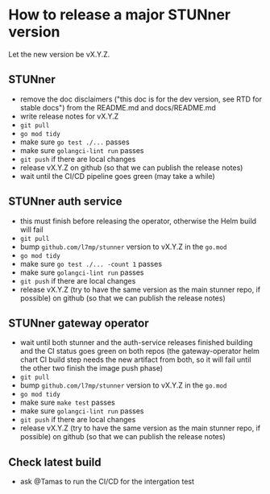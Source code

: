# How to release a major STUNner version

Let the new version be vX.Y.Z.

## STUNner

- remove the doc disclaimers ("this doc is for the dev version, see RTD for stable docs") from the
  README.md and docs/README.md
- write release notes for vX.Y.Z
- `git pull`
- `go mod tidy`
- make sure `go test ./...` passes
- make sure `golangci-lint run` passes
- `git push` if there are local changes
- release vX.Y.Z on github (so that we can publish the release notes)
- wait until the CI/CD pipeline goes green (may take a while)

## STUNner auth service

- this must finish before releasing the operator, otherwise the Helm build will fail 
- `git pull`
- bump `github.com/l7mp/stunner` version to vX.Y.Z  in the `go.mod`
- `go mod tidy`
- make sure `go test ./... -count 1` passes
- make sure `golangci-lint run` passes
- `git push` if there are local changes
- release vX.Y.Z (try to have the same version as the main stunner repo, if possible) on github (so
  that we can publish the release notes)

## STUNner gateway operator

- wait until both stunner and the auth-service releases finished building and the CI status goes
  green on both repos (the gateway-operator helm chart CI build step needs the new artifact from
  both, so it will fail until the other two finish the image push phase)
- `git pull`
- bump `github.com/l7mp/stunner` version to vX.Y.Z in the `go.mod`
- `go mod tidy`
- make sure `make test` passes
- make sure `golangci-lint run` passes
- `git push` if there are local changes
- release vX.Y.Z (try to have the same version as the main stunner repo, if possible) on github (so
  that we can publish the release notes)

## Check latest build

- ask @Tamas to run the CI/CD for the intergation test 
